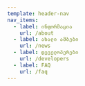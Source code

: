 ```yaml
---
template: header-nav
nav_items:
  - label: ინფორმაცია
    url: /about
  - label: ახალი ამბები
    url: /news
  - label: დეველოპერები
    url: /developers
  - label: FAQ
    url: /faq
---
```

